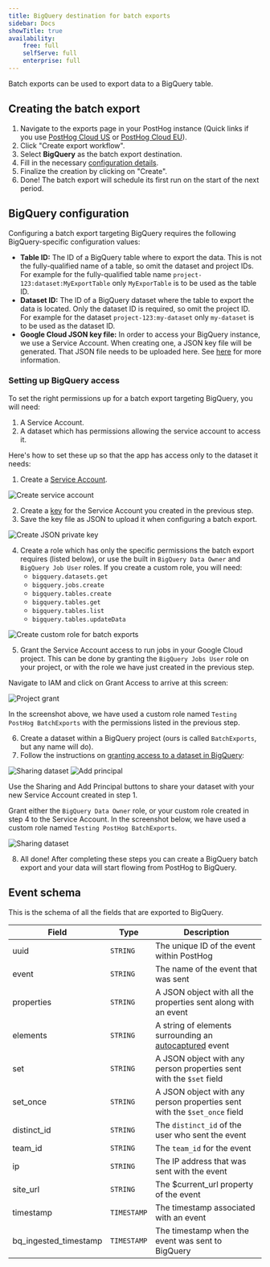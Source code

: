 ```yaml
---
title: BigQuery destination for batch exports
sidebar: Docs
showTitle: true
availability:
    free: full
    selfServe: full
    enterprise: full
---
```


Batch exports can be used to export data to a BigQuery table.

## Creating the batch export

1. Navigate to the exports page in your PostHog instance (Quick links if you use [PostHog Cloud US](https://app.posthog.com/batch_exports) or [PostHog Cloud EU](https://eu.posthog.com/batch_exports)).
2. Click "Create export workflow".
3. Select **BigQuery** as the batch export destination.
4. Fill in the necessary [configuration details](#bigquery-configuration).
5. Finalize the creation by clicking on "Create".
6. Done! The batch export will schedule its first run on the start of the next period.

## BigQuery configuration

Configuring a batch export targeting BigQuery requires the following BigQuery-specific configuration values:
* **Table ID:** The ID of a BigQuery table where to export the data. This is not the fully-qualified name of a table, so omit the dataset and project IDs. For example for the fully-qualified table name `project-123:dataset:MyExportTable` only `MyExporTable` is to be used as the table ID.
* **Dataset ID:** The ID of a BigQuery dataset where the table to export the data is located. Only the dataset ID is required, so omit the project ID. For example for the dataset `project-123:my-dataset` only `my-dataset` is to be used as the dataset ID.
* **Google Cloud JSON key file:** In order to access your BigQuery instance, we use a Service Account. When creating one, a JSON key file will be generated. That JSON file needs to be uploaded here. See [here](#setting-up-bigquery-access) for more information.

### Setting up BigQuery access

To set the right permissions up for a batch export targeting BigQuery, you will need:

1. A Service Account.
2. A dataset which has permissions allowing the service account to access it.

Here's how to set these up so that the app has access only to the dataset it needs:

1. Create a [Service Account](https://cloud.google.com/iam/docs/service-accounts-create#creating).

![Create service account](../../images/docs/batch-exports/bigquery/create-service-account.png)

2. Create a [key](https://cloud.google.com/iam/docs/keys-create-delete#creating) for the Service Account you created in the previous step.
3. Save the key file as JSON to upload it when configuring a batch export.

![Create JSON private key](../../images/docs/batch-exports/bigquery/create-private-key-json.png)

4. Create a role which has only the specific permissions the batch export requires (listed below), or use the built in `BigQuery Data Owner` and `BigQuery Job User` roles. If you create a custom role, you will need:
   * `bigquery.datasets.get`
   * `bigquery.jobs.create`
   * `bigquery.tables.create`
   * `bigquery.tables.get`
   * `bigquery.tables.list`
   * `bigquery.tables.updateData`

![Create custom role for batch exports](../../images/docs/batch-exports/bigquery/create-role.png)

5. Grant the Service Account access to run jobs in your Google Cloud project. This can be done by granting the `BigQuery Jobs User` role on your project, or with the role we have just created in the previous step.

Navigate to IAM and click on Grant Access to arrive at this screen:

![Project grant](../../images/docs/batch-exports/bigquery/project-grant.png)

In the screenshot above, we have used a custom role named `Testing PostHog BatchExports` with the permissions listed in the previous step.

6. Create a dataset within a BigQuery project (ours is called `BatchExports`, but any name will do).
7. Follow the instructions on [granting access to a dataset in BigQuery](https://cloud.google.com/bigquery/docs/control-access-to-resources-iam#grant_access_to_a_dataset):

![Sharing dataset](../../images/docs/batch-exports/bigquery/dataset-sharing.png)
![Add principal](../../images/docs/batch-exports/bigquery/dataset-add-principal.png)

Use the Sharing and Add Principal buttons to share your dataset with your new Service Account created in step 1.

Grant either the `BigQuery Data Owner` role, or your custom role created in step 4 to the Service Account. In the screenshot below, we have used a custom role named `Testing PostHog BatchExports`.

![Sharing dataset](../../images/docs/batch-exports/bigquery/dataset-grant-access.png)

8. All done! After completing these steps you can create a BigQuery batch export and your data will start flowing from PostHog to BigQuery.

## Event schema

This is the schema of all the fields that are exported to BigQuery.

| Field                 | Type        | Description                                                                      |
|-----------------------|-------------|----------------------------------------------------------------------------------|
| uuid                  | `STRING`    | The unique ID of the event within PostHog                                        |
| event                 | `STRING`    | The name of the event that was sent                                              |
| properties            | `STRING`    | A JSON object with all the properties sent along with an event                   |
| elements              | `STRING`    | A string of elements surrounding an [autocaptured](/docs/data/autocapture) event |
| set                   | `STRING`    | A JSON object with any person properties sent with the `$set` field              |
| set_once              | `STRING`    | A JSON object with any person properties sent with the `$set_once` field         |
| distinct_id           | `STRING`    | The `distinct_id` of the user who sent the event                                 |
| team_id               | `STRING`    | The `team_id` for the event                                                      |
| ip                    | `STRING`    | The IP address that was sent with the event                                      |
| site_url              | `STRING`    | The $current_url property of the event                                           |
| timestamp             | `TIMESTAMP` | The timestamp associated with an event                                           |
| bq_ingested_timestamp | `TIMESTAMP` | The timestamp when the event was sent to BigQuery                                |
